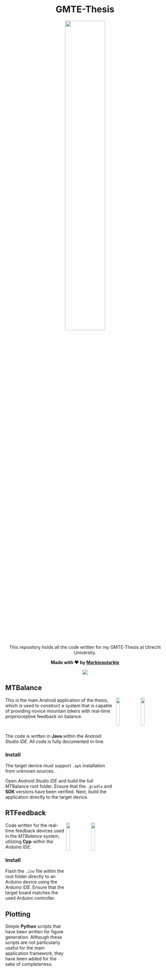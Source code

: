 <div id="header" align="center">
  <h1>GMTE-Thesis</h1>
  <p><img src="https://user-images.githubusercontent.com/11558887/160644932-d1f0dc13-a498-42c8-b784-a712cf9bc71c.gif" width="50%"/></p>
  <p>This repository holds all the code written for my GMTE-Thesis at Utrecht University.</p>
  <p><strong>Made with &#10084; by <a href="https://github.com/Markieautarkie">Markieautarkie</a></strong></p>
  <a href="https://github.com/Markieautarkie/GMTE-Thesis/releases"><img src="https://img.shields.io/badge/release-1.0.0-success"/></a>
</div>

## MTBalance
<img src="https://user-images.githubusercontent.com/11558887/160163476-235f19cf-3c3c-4767-ae6d-b6ffcfad73a3.png" align="right" width="15%"/>
<img src="https://user-images.githubusercontent.com/11558887/160162297-2c3881c4-5289-47fa-ac79-a758dc26c0e5.png" align="right" width="15%"/>
This is the main Android application of the thesis, which is used to construct a system that is capable of providing novice mountain bikers with real-time proprioceptive feedback on balance.

&nbsp;

The code is written in **Java** within the *Android Studio IDE*. All code is fully documented in-line.

### Install
The target device must support `.apk` installation from unknown sources.

Open *Android Studio IDE* and build the full MTBalance root folder. Ensure that the `.gradle` and **SDK** versions have been verified. Next, build the application directly to the target device.

## RTFeedback
<img src="https://user-images.githubusercontent.com/11558887/160166068-7f718118-c647-4578-93c9-8e2c6ca07f65.png" align="right" width="15%"/>
<img src="https://user-images.githubusercontent.com/11558887/160166081-de66212a-ef18-4fdd-b2df-6158ebe64804.png" align="right" width="15%"/>

Code written for the real-time feedback devices used in the *MTBalance* system, utilizing **Cpp** within the *Arduino IDE*.

### Install
Flash the `.ino` file within the root folder directly to an Arduino device using the *Arduino IDE*. Ensure that the target board matches the used Arduino controller.

## Plotting
Simple **Python** scripts that have been written for figure generation. Although these scripts are not particularly useful for the main application framework, they have been added for the sake of completeness.
